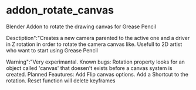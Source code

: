 # addon_rotate_canvas
Blender Addon to rotate the drawing canvas for Grease Pencil

Desctiption":"Creates a new camera parented to the active one and a driver in Z rotation in order to rotate the camera canvas like. Usefull to 2D artist who want to start using Grease Pencil

Warning":"Very experimantal. Known bugs: Rotation property looks for an object called 'canvas' that doesen't exists before a canvas system is created. Planned Feautures: Add Flip canvas options. Add a Shortcut to the rotation. Reset function will delete keyframes

